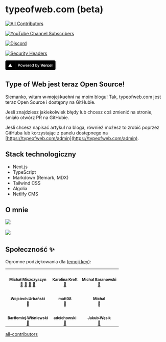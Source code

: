 # typeofweb.com (beta)

<!-- ALL-CONTRIBUTORS-BADGE:START - Do not remove or modify this section -->

[![All Contributors](https://img.shields.io/badge/all_contributors-9-orange.svg?style=flat-square)](#contributors-)

<!-- ALL-CONTRIBUTORS-BADGE:END -->

[![YouTube Channel Subscribers](https://img.shields.io/youtube/channel/subscribers/UCR4qSQa8JFh6zeR5Idvnewg?label=YouTube&style=social)](https://youtube.com/c/typeofweb)

[![Discord](https://img.shields.io/discord/440163731704643589?color=5CB784&label=Discord&logo=discord&logoColor=white)](https://discord.typeofweb.com)

[![Security Headers](https://img.shields.io/security-headers?url=https%3A%2F%2Fv2.typeofweb.com)](https://securityheaders.com/?q=https%3A%2F%2Fv2.typeofweb.com)

<a href="https://vercel.com?utm_source=typeofweb&utm_campaign=oss"><img src="public/powered-by-vercel.svg" height="30" alt="Powered by Vercel"/></a>

## Type of Web jest teraz Open Source!

Siemanko, witam ~~w mojej kuchni~~ na moim blogu! Tak, typeofweb.com jest teraz Open Source i dostępny na GitHubie.

Jeśli znajdziesz jakiekolwiek błędy lub chcesz coś zmienić na stronie, śmiało otwórz PR na GitHubie.

Jeśli chcesz napisać artykuł na bloga, również możesz to zrobić poprzez GitHuba lub korzystając z panelu dostępnego na [https://typeofweb.com/admin](https://typeofweb.com/admin).

## Stack technologiczny

- Next.js
- TypeScript
- Markdown (Remark, MDX)
- Tailwind CSS
- Algolia
- Netlify CMS

## O mnie

![](https://github-readme-stats.vercel.app/api?username=mmiszy&show_icons=true&count_private=true&title_color=5CB784&text_color=222222&icon_color=341BDB&border_color=5CB784&bg_color=FAFAFA&locale=pl&border_radius=8)

![](https://suchary-romana.vercel.app/api)

## Społeczność ✨

Ogromne podziękowania dla ([emoji key](https://allcontributors.org/docs/en/emoji-key)):

<!-- ALL-CONTRIBUTORS-LIST:START - Do not remove or modify this section -->
<!-- prettier-ignore-start -->
<!-- markdownlint-disable -->
<table>
  <tr>
    <td align="center"><a href="https://typeofweb.com/"><img src="https://avatars.githubusercontent.com/u/1338731?v=4?s=60" width="60px;" alt=""/><br /><sub><b>Michał Miszczyszyn</b></sub></a><br /><a href="#blog-mmiszy" title="Blogposts">📝</a> <a href="#business-mmiszy" title="Business development">💼</a> <a href="#design-mmiszy" title="Design">🎨</a> <a href="#maintenance-mmiszy" title="Maintenance">🚧</a></td>
    <td align="center"><a href="https://github.com/stefanova"><img src="https://avatars.githubusercontent.com/u/15745134?v=4?s=60" width="60px;" alt=""/><br /><sub><b>Karolina Kreft</b></sub></a><br /><a href="#blog-stefanova" title="Blogposts">📝</a></td>
    <td align="center"><a href="https://twitter.com/baranovskim"><img src="https://avatars.githubusercontent.com/u/29602306?v=4?s=60" width="60px;" alt=""/><br /><sub><b>Michal Baranowski</b></sub></a><br /><a href="#blog-mbaranovski" title="Blogposts">📝</a></td>
  </tr>
  <tr>
    <td align="center"><a href="https://github.com/wojtiku"><img src="https://avatars.githubusercontent.com/u/650828?v=4?s=60" width="60px;" alt=""/><br /><sub><b>Wojciech Urbański</b></sub></a><br /><a href="#blog-wojtiku" title="Blogposts">📝</a></td>
    <td align="center"><a href="https://github.com/matt08"><img src="https://avatars.githubusercontent.com/u/19648926?v=4?s=60" width="60px;" alt=""/><br /><sub><b>matt08</b></sub></a><br /><a href="#blog-matt08" title="Blogposts">📝</a></td>
    <td align="center"><a href="http://codewars.com/users/mstosio"><img src="https://avatars.githubusercontent.com/u/10117225?v=4?s=60" width="60px;" alt=""/><br /><sub><b>Michal</b></sub></a><br /><a href="https://github.com/typeofweb/typeofweb.com/issues?q=author%3Amstosio" title="Bug reports">🐛</a></td>
  </tr>
  <tr>
    <td align="center"><a href="https://github.com/wisnie"><img src="https://avatars.githubusercontent.com/u/47081011?v=4?s=60" width="60px;" alt=""/><br /><sub><b>Bartłomiej Wiśniewski</b></sub></a><br /><a href="https://github.com/typeofweb/typeofweb.com/issues?q=author%3Awisnie" title="Bug reports">🐛</a></td>
    <td align="center"><a href="https://github.com/adcichowski"><img src="https://avatars.githubusercontent.com/u/71249791?v=4?s=60" width="60px;" alt=""/><br /><sub><b>adcichowski</b></sub></a><br /><a href="https://github.com/typeofweb/typeofweb.com/issues?q=author%3Aadcichowski" title="Bug reports">🐛</a></td>
    <td align="center"><a href="https://github.com/Eghizio"><img src="https://avatars.githubusercontent.com/u/32049761?v=4?s=60" width="60px;" alt=""/><br /><sub><b>Jakub Wąsik</b></sub></a><br /><a href="https://github.com/typeofweb/typeofweb.com/issues?q=author%3AEghizio" title="Bug reports">🐛</a></td>
  </tr>
</table>

<!-- markdownlint-restore -->
<!-- prettier-ignore-end -->

<!-- ALL-CONTRIBUTORS-LIST:END -->

[all-contributors](https://github.com/all-contributors/all-contributors)
